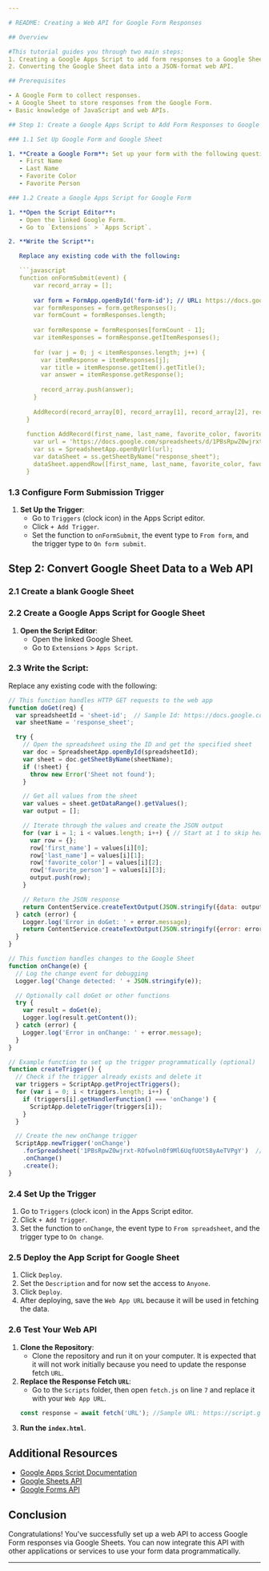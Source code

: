 ```yaml
---

# README: Creating a Web API for Google Form Responses

## Overview

#This tutorial guides you through two main steps:
1. Creating a Google Apps Script to add form responses to a Google Sheet.
2. Converting the Google Sheet data into a JSON-format web API.

## Prerequisites

- A Google Form to collect responses.
- A Google Sheet to store responses from the Google Form.
- Basic knowledge of JavaScript and web APIs.

## Step 1: Create a Google Apps Script to Add Form Responses to Google Sheet

### 1.1 Set Up Google Form and Google Sheet

1. **Create a Google Form**: Set up your form with the following questions:
   - First Name
   - Last Name
   - Favorite Color
   - Favorite Person

### 1.2 Create a Google Apps Script for Google Form

1. **Open the Script Editor**:
   - Open the linked Google Form.
   - Go to `Extensions` > `Apps Script`.

2. **Write the Script**:

   Replace any existing code with the following:

   ```javascript
   function onFormSubmit(event) {
       var record_array = [];
     
       var form = FormApp.openById('form-id'); // URL: https://docs.google.com/forms/d/1IJR8CerjuOB0nYqeYxQZibKlbnDNjjbLGK8BCGvNpyM/edit form-id: 1IJR8CerjuOB0nYqeYxQZibKlbnDNjjbLGK8BCGvNpyM Note: Use the edit URL
       var formResponses = form.getResponses();
       var formCount = formResponses.length;
     
       var formResponse = formResponses[formCount - 1];
       var itemResponses = formResponse.getItemResponses();
     
       for (var j = 0; j < itemResponses.length; j++) {
         var itemResponse = itemResponses[j];
         var title = itemResponse.getItem().getTitle();
         var answer = itemResponse.getResponse();
  
         record_array.push(answer);
       }
        
       AddRecord(record_array[0], record_array[1], record_array[2], record_array[3]);
     }
     
     function AddRecord(first_name, last_name, favorite_color, favorite_person) {
       var url = 'https://docs.google.com/spreadsheets/d/1PBsRpwZ0wjrxt-ROfwoln0f9Ml6UqfUOtS8yAeTVPgY/edit?gid=0#gid=0'; // URL OF GOOGLE SHEET
       var ss = SpreadsheetApp.openByUrl(url);
       var dataSheet = ss.getSheetByName("response_sheet");
       dataSheet.appendRow([first_name, last_name, favorite_color, favorite_person]);
     }
   ```

### 1.3 Configure Form Submission Trigger

1. **Set Up the Trigger**:
   - Go to `Triggers` (clock icon) in the Apps Script editor.
   - Click `+ Add Trigger`.
   - Set the function to `onFormSubmit`, the event type to `From form`, and the trigger type to `On form submit`.

## Step 2: Convert Google Sheet Data to a Web API

### 2.1 Create a blank Google Sheet
   
### 2.2 Create a Google Apps Script for Google Sheet

1. **Open the Script Editor**:
   - Open the linked Google Sheet.
   - Go to `Extensions` > `Apps Script`.

### 2.3 Write the Script:

   Replace any existing code with the following:

   ```javascript
   // This function handles HTTP GET requests to the web app
   function doGet(req) {
     var spreadsheetId = 'sheet-id';  // Sample Id: https://docs.google.com/spreadsheets/d/1PBsRpwZ0wjrxt-ROfwoln0f9Ml6UqfUOtS8yAeTVPgY/edit?gid=0#gid=0 sheet-id:1PBsRpwZ0wjrxt-ROfwoln0f9Ml6UqfUOtS8yAeTVPgY
     var sheetName = 'response_sheet';
   
     try {
       // Open the spreadsheet using the ID and get the specified sheet
       var doc = SpreadsheetApp.openById(spreadsheetId);
       var sheet = doc.getSheetByName(sheetName);
       if (!sheet) {
         throw new Error('Sheet not found');
       }
   
       // Get all values from the sheet
       var values = sheet.getDataRange().getValues();
       var output = [];
   
       // Iterate through the values and create the JSON output
       for (var i = 1; i < values.length; i++) { // Start at 1 to skip header row
         var row = {};
         row['first_name'] = values[i][0];
         row['last_name'] = values[i][1];
         row['favorite_color'] = values[i][2];
         row['favorite_person'] = values[i][3];
         output.push(row);
       }
   
       // Return the JSON response
       return ContentService.createTextOutput(JSON.stringify({data: output})).setMimeType(ContentService.MimeType.JSON);
     } catch (error) {
       Logger.log('Error in doGet: ' + error.message);
       return ContentService.createTextOutput(JSON.stringify({error: error.message})).setMimeType(ContentService.MimeType.JSON);
     }
   }
   
   // This function handles changes to the Google Sheet
   function onChange(e) {
     // Log the change event for debugging
     Logger.log('Change detected: ' + JSON.stringify(e));
   
     // Optionally call doGet or other functions
     try {
       var result = doGet(e);
       Logger.log(result.getContent());
     } catch (error) {
       Logger.log('Error in onChange: ' + error.message);
     }
   }
   
   // Example function to set up the trigger programmatically (optional)
   function createTrigger() {
     // Check if the trigger already exists and delete it
     var triggers = ScriptApp.getProjectTriggers();
     for (var i = 0; i < triggers.length; i++) {
       if (triggers[i].getHandlerFunction() === 'onChange') {
         ScriptApp.deleteTrigger(triggers[i]);
       }
     }
   
     // Create the new onChange trigger
     ScriptApp.newTrigger('onChange')
       .forSpreadsheet('1PBsRpwZ0wjrxt-ROfwoln0f9Ml6UqfUOtS8yAeTVPgY')  // Your Google Sheet ID
       .onChange()
       .create();
   }
   ```

### 2.4 Set Up the Trigger

1. Go to `Triggers` (clock icon) in the Apps Script editor.
2. Click `+ Add Trigger`.
3. Set the function to `onChange`, the event type to `From spreadsheet`, and the trigger type to `On change`.

### 2.5 Deploy the App Script for Google Sheet
1. Click `Deploy`.
2. Set the `Description` and for now set the access to `Anyone`.
3. Click `Deploy`.
4. After deploying, save the `Web App URL` because it will be used in fetching the data.

### 2.6 Test Your Web API

1. **Clone the Repository**:
   - Clone the repository and run it on your computer. It is expected that it will not work initially because you need to update the response fetch `URL`.
2. **Replace the Response Fetch `URL`**:
   - Go to the `Scripts` folder, then open `fetch.js` on line `7` and replace it with your `Web App URL`.
   ```javascript
   const response = await fetch('URL'); //Sample URL: https://script.googleusercontent.com/macros/echo?user_content_key=rPM3d5v5m1XpzTqqrLfMbALU46tjSCLei61HHSdDW1LW4WztdBSeBfi17ifa1vqZ7fjyPFaciNiX_C7qgkVGwXMep727dR4im5_BxDlH2jW0nuo2oDemN9CCS2h10ox_1xSncGQajx_ryfhECjZEnDqIju9jtyeSxnuNzFcy8Ycqmb4u5P-m3GPoBbem44AgdoZov6eGMszytH0ZW5WGbeqijaeHLFknwUOMBeH84Y3cHXuPp82r7Nz9Jw9Md8uu&lib=M7zMVhDnsSo1RE-JTI0CmJ4IeVLfGYZxt
   ```
3. **Run the `index.html`**.

## Additional Resources

- [Google Apps Script Documentation](https://developers.google.com/apps-script)
- [Google Sheets API](https://developers.google.com/sheets/api)
- [Google Forms API](https://developers.google.com/forms/api)

## Conclusion

Congratulations! You've successfully set up a web API to access Google Form responses via Google Sheets. You can now integrate this API with other applications or services to use your form data programmatically.

---
```

